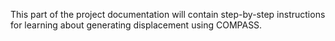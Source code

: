 This part of the project documentation will contain step-by-step instructions for learning about generating displacement using COMPASS.

<!-- **learning-oriented** approach. You'll learn how to
get started with the code in this project.

**Note:** Expand this section by considering the
following points:

- Help newcomers with getting started
- Teach readers about your library by making them
    write code
- Inspire confidence through examples that work for
    everyone, repeatably
- Give readers an immediate sense of achievement
- Show concrete examples, no abstractions
- Provide the minimum necessary explanation
- Avoid any distractions -->
